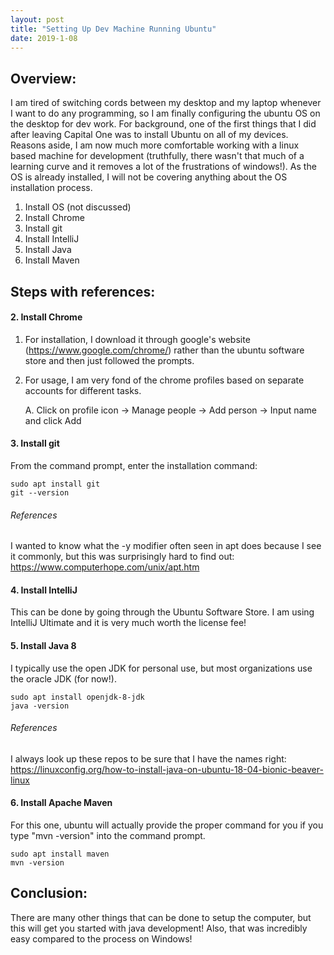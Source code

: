 ```yaml
---
layout: post 
title: "Setting Up Dev Machine Running Ubuntu" 
date: 2019-1-08
---
```

## Overview:  
I am tired of switching cords between my desktop and my laptop whenever I want to do any programming,
 so I am finally configuring the ubuntu OS on the desktop for dev work. For background, one of the first
 things that I did after leaving Capital One was to install Ubuntu on all of my devices. Reasons aside,
 I am now much more comfortable working with a linux based machine for development (truthfully, there
 wasn't that much of a learning curve and it removes a lot of the frustrations of windows!). As the OS
 is already installed, I will not be covering anything about the OS installation process. 

1. Install OS (not discussed)
2. Install Chrome
3. Install git
4. Install IntelliJ 
5. Install Java
6. Install Maven

## Steps with references:   

#### 2. Install Chrome
1. For installation, I download it through google's website (https://www.google.com/chrome/) rather than
 the ubuntu software store and then just followed the prompts. 
2. For usage, I am very fond of the chrome profiles based on separate accounts for different tasks. 
    
    A. Click on profile icon -> Manage people -> Add person -> Input name and click Add

#### 3. Install git
From the command prompt, enter the installation command:
```$xslt
sudo apt install git
git --version
```
###### References
I wanted to know what the -y modifier often seen in apt does because I see it commonly, but this was
 surprisingly hard to find out: https://www.computerhope.com/unix/apt.htm

#### 4. Install IntelliJ
This can be done by going through the Ubuntu Software Store. I am using IntelliJ Ultimate and 
 it is very much worth the license fee! 

#### 5. Install Java 8
I typically use the open JDK for personal use, but most organizations use the oracle JDK (for now!).

```$xslt
sudo apt install openjdk-8-jdk
java -version
```

###### References
I always look up these repos to be sure that I have the names right: 
 https://linuxconfig.org/how-to-install-java-on-ubuntu-18-04-bionic-beaver-linux

#### 6. Install Apache Maven
For this one, ubuntu will actually provide the proper command for you if you type "mvn -version"
 into the command prompt. 
 
 ```$xslt
sudo apt install maven
mvn -version
 ```


## Conclusion: 
There are many other things that can be done to setup the computer, but this will get you started with
 java development! Also, that was incredibly easy compared to the process on Windows!  